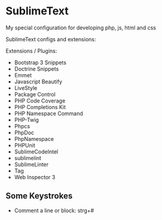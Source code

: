 SublimeText
===========

My special configuration for developing php, js, html and css

SublimeText configs and extensions:

Extensions / Plugins:

- Bootstrap 3 Snippets
- Doctrine Snippets
- Emmet
- Javascript Beautify
- LiveStyle
- Package Control
- PHP Code Coverage
- PHP Completions Kit
- PHP Namespace Command
- PHP-Twig
- Phpcs
- PhpDoc
- PhpNamespace
- PHPUnit
- SublimeCodeIntel
- sublimelint
- SublimeLinter
- Tag
- Web Inspector 3

## Some Keystrokes

- Comment a line or block: strg+#
